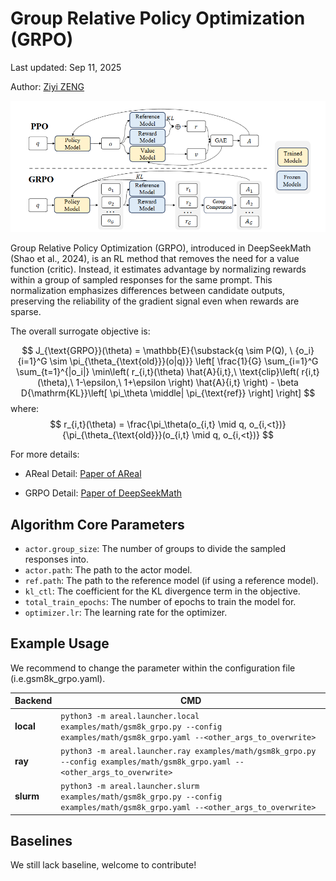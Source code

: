 # Group Relative Policy Optimization (GRPO)

Last updated: Sep 11, 2025

Author: [Ziyi ZENG](https://github.com/ZiyiTsang)

![alt text](../figures/grpo.png)

Group Relative Policy Optimization (GRPO), introduced in DeepSeekMath (Shao et al.,
2024), is an RL method that removes the need for a value function (critic). Instead, it
estimates advantage by normalizing rewards within a group of sampled responses for the
same prompt. This normalization emphasizes differences between candidate outputs,
preserving the reliability of the gradient signal even when rewards are sparse.

The overall surrogate objective is:


$$
J_{\text{GRPO}}(\theta) = \mathbb{E}{\substack{q \sim P(Q), \ {o_i}{i=1}^G \sim \pi_{\theta_{\text{old}}}(o|q)}} \left[ \frac{1}{G} \sum_{i=1}^G \sum_{t=1}^{|o_i|} \min\left( r_{i,t}(\theta) \hat{A}{i,t},\ \text{clip}\left( r{i,t}(\theta),\ 1-\epsilon,\ 1+\epsilon \right) \hat{A}{i,t} \right) - \beta D{\mathrm{KL}}\left[ \pi_\theta \middle| \pi_{\text{ref}} \right] \right]
$$
where:
$$
r_{i,t}(\theta) = \frac{\pi_\theta(o_{i,t} \mid q, o_{i,<t})}{\pi_{\theta_{\text{old}}}(o_{i,t} \mid q, o_{i,<t})}
$$


For more details:

- AReal Detail: [Paper of AReal](https://arxiv.org/abs/2505.24298)

- GRPO Detail: [Paper of DeepSeekMath](https://arxiv.org/pdf/2402.03300)

## Algorithm Core Parameters

- `actor.group_size`: The number of groups to divide the sampled responses into.
- `actor.path`: The path to the actor model.
- `ref.path`: The path to the reference model (if using a reference model).
- `kl_ctl`: The coefficient for the KL divergence term in the objective.
- `total_train_epochs`: The number of epochs to train the model for.
- `optimizer.lr`: The learning rate for the optimizer.

## Example Usage

We recommend to change the parameter within the configuration file
(i.e.gsm8k_grpo.yaml).

| Backend   | CMD                                                                                                                              |
| --------- | -------------------------------------------------------------------------------------------------------------------------------- |
| **local** | `python3 -m areal.launcher.local examples/math/gsm8k_grpo.py --config examples/math/gsm8k_grpo.yaml --<other_args_to_overwrite>` |
| **ray**   | `python3 -m areal.launcher.ray examples/math/gsm8k_grpo.py --config examples/math/gsm8k_grpo.yaml --<other_args_to_overwrite>`   |
| **slurm** | `python3 -m areal.launcher.slurm examples/math/gsm8k_grpo.py --config examples/math/gsm8k_grpo.yaml --<other_args_to_overwrite>` |

## Baselines

We still lack baseline, welcome to contribute!
